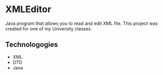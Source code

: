 # XMLEditor
Java program that allows you to read and edit XML file. This project was created for one of my University classes.

## Technologogies
- XML <br>
- DTD <br>
- Java
